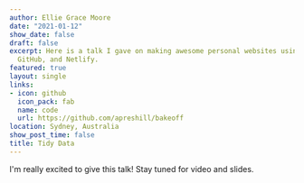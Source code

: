 ```yaml
---
author: Ellie Grace Moore
date: "2021-01-12"
show_date: false
draft: false
excerpt: Here is a talk I gave on making awesome personal websites using Hugo, blogdown,
  GitHub, and Netlify.
featured: true
layout: single
links:
- icon: github
  icon_pack: fab
  name: code
  url: https://github.com/apreshill/bakeoff
location: Sydney, Australia
show_post_time: false
title: Tidy Data
---
```


I'm really excited to give this talk! Stay tuned for video and slides.

